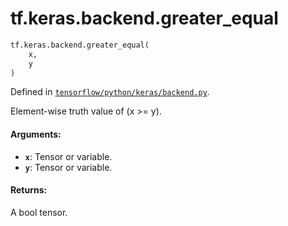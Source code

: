 <div itemscope itemtype="http://developers.google.com/ReferenceObject">
<meta itemprop="name" content="tf.keras.backend.greater_equal" />
<meta itemprop="path" content="Stable" />
</div>

# tf.keras.backend.greater_equal

``` python
tf.keras.backend.greater_equal(
    x,
    y
)
```



Defined in [`tensorflow/python/keras/backend.py`](https://www.tensorflow.org/code/tensorflow/python/keras/backend.py).

Element-wise truth value of (x >= y).

#### Arguments:

* <b>`x`</b>: Tensor or variable.
* <b>`y`</b>: Tensor or variable.


#### Returns:

A bool tensor.